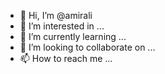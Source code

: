 - 👋 Hi, I’m @amirali
- 👀 I’m interested in ...
- 🌱 I’m currently learning ...
- 💞️ I’m looking to collaborate on ...
- 📫 How to reach me ...

<!---
amir-avectous/amir-avectous is a ✨ special ✨ repository because its `README.md` (this file) appears on your GitHub profile.
You can click the Preview link to take a look at your changes.
--->
